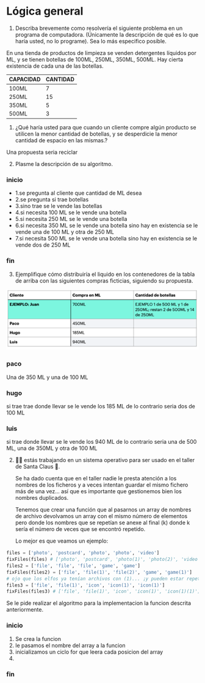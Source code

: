 # Lógica general
1.  Describa brevemente como resolvería el siguiente problema en un programa de 
computadora. (Únicamente la descripción de qué es lo que haría usted, no lo 
programe). Sea lo más especifico posible.

En una tienda de productos de limpieza se venden detergentes líquidos por ML, y se 
tienen botellas de 100ML, 250ML, 350ML, 500ML. Hay cierta existencia de cada una de 
las botellas. 

| CAPACIDAD   | CANTIDAD  |
| ----------- | --------- |
|   100ML     |          7|
|   250ML     |         15|
|   350ML     |          5|
|   500ML     |          3|

1. ¿Qué haría usted para que cuando un cliente compre algún producto se utilicen 
la menor cantidad de botellas, y se desperdicie la menor cantidad de espacio en 
las mismas.?

Una propuesta seria reciclar

2. Plasme la descripción de su algoritmo.

 ### inicio
- 1.se pregunta al cliente que cantidad de ML desea
- 2.se pregunta si trae botellas 
- 3.sino trae se le vende las botellas
- 4.si necesita 100 ML se le vende una botella
- 5.si necesita 250 ML se le vende una botella
- 6.si necesita 350 ML se le vende una botella  sino hay en existencia se le vende una de 100 ML y otra de 250 ML
-  7.si necesita 500 ML se le vende una botella  sino hay en existencia se le vende dos de 250 ML
### fin


3. Ejemplifique cómo distribuiría el liquido en los contenedores de la tabla de arriba 
con las siguientes compras ficticias, siguiendo su propuesta.


![img](../assets/ac1.png)
### paco
Una de 350 ML y una de 100 ML
### hugo
si trae trae donde llevar se le vende los 185 ML de lo contrario seria dos de 100 ML
### luis
si trae donde llevar se le vende los 940 ML de lo contrario seria una de 500 ML, una de 350ML y otra de 100 ML

2. 👩‍💻 estás trabajando en un sistema operativo para ser usado en el taller de Santa Claus 🎅.

    Se ha dado cuenta que en el taller nadie le presta atención a los nombres de los ficheros y a veces intentan guardar el mismo fichero más de una vez... así que es importante que gestionemos bien los nombres duplicados.

    Tenemos que crear una función que al pasarnos un array de nombres de archivo devolvamos un array con el mismo número de elementos pero donde los nombres que se repetían se anexe al final (k) donde k sería el número de veces que se encontró repetido.

    Lo mejor es que veamos un ejemplo:

```python
files = ['photo', 'postcard', 'photo', 'photo', 'video']
fixFiles(files) # ['photo', 'postcard', 'photo(1)', 'photo(2)', 'video']
files2 = ['file', 'file', 'file', 'game', 'game']
fixFiles(files2) = ['file', 'file(1)', 'file(2)', 'game', 'game(1)']
# ojo que los elfos ya tenían archivos con (1)... ¡y pueden estar repetidos!
files3 = ['file', 'file(1)', 'icon', 'icon(1)', 'icon(1)']
fixFiles(files3) # ['file', 'file(1)', 'icon', 'icon(1)', 'icon(1)(1)']
```
   Se le pide realizar  el algoritmo para la implementacion la funcion descrita anteriormente.

### inicio
1. Se crea la funcion
2. le pasamos el nombre del array a la funcion
3. inicializamos un ciclo for que leera cada posicion del array
4. 
### fin